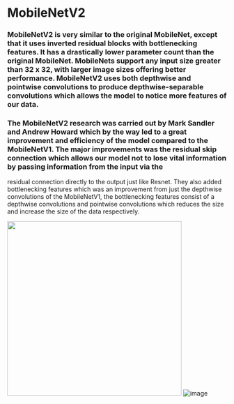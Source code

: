 # MobileNetV2

### MobileNetV2 is very similar to the original MobileNet, except that it uses inverted residual blocks with bottlenecking features. It has a drastically lower parameter count than the original MobileNet. MobileNets support any input size greater than 32 x 32, with larger image sizes offering better performance. MobileNetV2 uses both depthwise and pointwise convolutions to produce  depthwise-separable convolutions which allows the model to notice more features of our data.

### The MobileNetV2 research was carried out by Mark Sandler and  Andrew Howard which by the way led to a great improvement and efficiency of  the model compared to the MobileNetV1. The major improvements was the residual skip connection which allows our model not to lose vital information by passing information from  the input via the
residual connection directly to  the output just like Resnet. They also added  bottlenecking features which  was an improvement from just the depthwise convolutions of the MobileNetV1, the bottlenecking features consist of a depthwise convolutions and pointwise convolutions which reduces the size and increase the size of the data respectively.

[<img target="_blank" src="https://user-images.githubusercontent.com/59423092/196147731-69694733-10df-43e3-8324-ac9b1791a96e.png" width=400>](https://images.app.goo.gl/mVfH3iFY85cnDoHe7/)
![image](https://user-images.githubusercontent.com/59423092/196147731-69694733-10df-43e3-8324-ac9b1791a96e.png)
